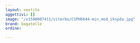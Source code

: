 ```yaml
---
layout: vestito
aggettivi: []
image: "/v1598007411/viterbo/CSPH6644-min_mod_ikspda.jpg"
brand: bagatelle
ordine: 

---
```

